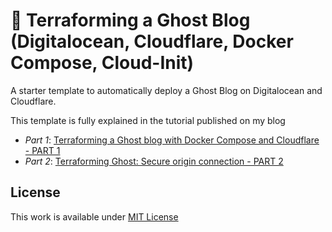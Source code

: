 # 👷 Terraforming a Ghost Blog (Digitalocean, Cloudflare, Docker Compose, Cloud-Init)

A starter template to automatically deploy a Ghost Blog on Digitalocean and Cloudflare.

This template is fully explained in the tutorial published on my blog

- *Part 1*: [Terraforming a Ghost blog with Docker Compose and Cloudflare - PART 1](https://www.paolotagliaferri.com/ghost-blog-with-terraform-and-docker-compose-digitalocean-cloudflare/)
- *Part 2*: [Terraforming Ghost: Secure origin connection - PART 2](https://www.paolotagliaferri.com/ghost-blog-with-terraform-and-docker-compose-digitalocean-cloudflare-part-2-secure-origin-connection/)

## License
This work is available under [MIT License](https://github.com/Vortexmind/terraforming-ghost/blob/main/LICENSE)
